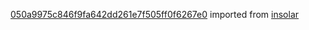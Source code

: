[050a9975c846f9fa642dd261e7f505ff0f6267e0](https://github.com/insolar/insolar/commit/050a9975c846f9fa642dd261e7f505ff0f6267e0) imported from [insolar](https://github.com/insolar/insolar)
